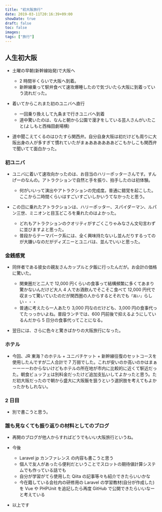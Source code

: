 ```yaml
---
title: "初大阪旅行"
date: 2019-03-11T20:16:39+09:00
showDate: true
draft: false
toc: false
images:
tags: ["旅行"]
---
```


## 人生初大阪

- 土曜の早朝(新幹線始発)で大阪へ
  - 2 時間半くらいで大阪へ到着。
  - 新幹線乗って駅弁食べて速攻爆睡したので気づいたら大阪に到着っていう流れだった。
- 着いてからこれまた初のユニバへ直行

  - 一回乗り換えして九条まで行きユニバへ到着
  - 道中驚いたのは、なんと朝から公園で漫才をしている芸人さんがいたこと(よしもと西梅田劇場横)

- 道中聞こえてくるのはひたすら関西弁。自分自身大阪は初だけども周りに大阪出身の人が多すぎて慣れていたがまぁああああああどこもかしこも関西弁で聞いてて面白かった。

### 初ユニバ

- ユニバに着いて速攻向かったのは、お目当のハリーポッターさんです。すんげーのなんの。アトラクションで自然と手を振り、拍手したのは初体験。

  - 何がいいって演出やアトラクションの完成度。普通に錯覚を起こした。ここから二時間くらいはすごいすごいしかいうてなかったと思う。

- この日に乗れたアトラクションは、ハリーポッター、スパイダーマン、ルパン三世、ミニオンと目玉どころを乗れたのはよかった。
  - どれもアトラクションのクオリティがすごくこりゃみなさん文句言わずに並びますよと思った。
  - 普段からテーマパーク系には、全く興味持たないし並んだりするってのが大嫌いなのだがディズニーとユニバは、並んでいいと思った。

### 金銭感覚

- 同伴者である彼女の親友さんカップルと夕飯に行ったんだが。お会計の価格に驚いた。

  - 関東圏だと二人で 12,000 円くらいの食事って結構頻繁に多くてあまり驚かないんだけど大人 4 人でお酒飲んでそこそこ食べて 12,000 円代で収まって驚いていたのだが関西圏の人からするとそれでも`「高い」`らしい・・・
  - 普通に考えたら一人あたり 3,000 円なのだけども、3,000 円の食事代ってたっっかいよね。普段ランチでは、600 円前後で抑えるようにしているんだから 5 日分の食事代ってことになる。

- 翌日には、さらに色々と驚きばかりの大阪旅行になった。

### ホテル

- 今回、JR 東海？のホテル + ユニバチケット + 新幹線往復のセットコースを使用したんですが二人合計で 7 万弱でした。これが安いのか高いのかはまぁーーーーわからないけどもホテルの所在地が市内に比較的に近くて駅近だった。朝食ビュッフェは別料金だったけど追加支払いしてよかったと思う。ただ初大阪だったので朝から盛大に大阪飯を狙うという選択肢を考えてもよかったかもしれない。

### 2 日目

- 別で書こうと思う。

### 誰も見なくても振り返りの材料としてのブログ

- 再開のブログが他人からすればどうでもいい大阪旅行というね。
- 今後

  - Laravel jp カンファレンス の内容も書こうと思う
  - 個人で友人があったら便利だということでスロットの期待値計算システムでも作っている話でも
  - 自分が学習がてら使用した Qiita の記事等々も紹介できたらいいかな
  - 今在籍している会社内の研修用の Laravel の学習教材(自分が作成した)を Vue や PHPUnit を追記したら再度 GitHub で公開できたらいいなーと考えている

- 以上です
